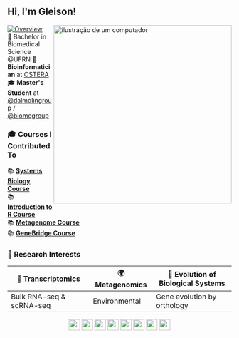 
## Hi, I'm Gleison!  

<img src="https://raw.githubusercontent.com/MicaelliMedeiros/micaellimedeiros/master/image/computer-illustration.png" alt="ilustração de um computador" min-width="400px" max-width="400px" width="400px" align="right">  

[![Overview](https://img.shields.io/static/v1?label=Overview&message=gleisonm&color=f8efd4&style=for-the-badge&logo=GitHub)](https://github.com/gleisonm)  
🥼 Bachelor in Biomedical Science @UFRN
🔬 **Bioinformatician** at [OSTERA](https://ostera.co/)  
🎓 **Master's Student** at [@dalmolingroup](https://github.com/dalmolingroup) / [@biomegroup](https://github.com/biomegroup)  

### 🎓 Courses I Contributed To    
📚 [**Systems Biology Course**](https://github.com/dalmolingroup/systemsbiology-course)  
📚 [**Introduction to R Course**](https://github.com/dalmolingroup/introductionR-course)  
📚 [**Metagenome Course**](https://github.com/dalmolingroup/metagenome-course)  
📚 [**GeneBridge Course**](https://github.com/dalmolingroup/genebridge-course)  


### 🔬 Research Interests  

| 🧬 **Transcriptomics** | 🌍 **Metagenomics** | 🔄 **Evolution of Biological Systems** |
|-----------------------|-------------------|--------------------------------------|
| Bulk RNA-seq & scRNA-seq | Environmental | Gene evolution by orthology |

<p align="center">
  <img src="https://img.shields.io/badge/R-276DC3?style=for-the-badge&logo=r&logoColor=white" style="height: 25px;"/>
  <img src="https://img.shields.io/badge/Python-3776AB?style=for-the-badge&logo=python&logoColor=white" style="height: 25px;"/>
  <img src="https://img.shields.io/badge/Shell_Script-121011?style=for-the-badge&logo=gnu-bash&logoColor=white" style="height: 25px;"/>
  <img src="https://img.shields.io/badge/Docker-2496ED?style=for-the-badge&logo=docker&logoColor=white" style="height: 25px;"/>
  <img src="https://img.shields.io/badge/Nextflow-000000?style=for-the-badge" style="height: 25px;"/>
  <img src="https://img.shields.io/badge/Conda-3DDC84?style=for-the-badge&logo=anaconda&logoColor=white" style="height: 25px;"/>
  <img src="https://img.shields.io/badge/Quarto-87CEEB?style=for-the-badge&logo=quarto&logoColor=black" style="height: 25px;"/>
  <img src="https://img.shields.io/badge/Markdown-000000?style=for-the-badge&logo=markdown&logoColor=white" style="height: 25px;"/>
</p>
